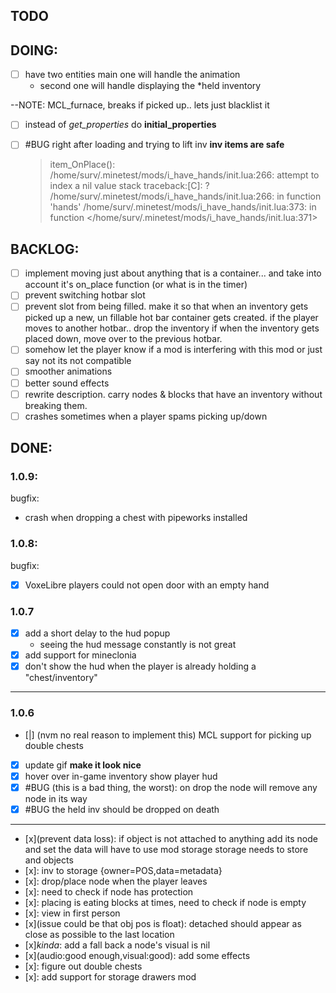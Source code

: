 ## TODO

## DOING:

- [ ] have two entities main one will handle the animation
  - second one will handle displaying the *held inventory

--NOTE: MCL_furnace, breaks if picked up.. lets just blacklist it

- [ ] instead of _get_properties_ do **initial_properties**
- [ ] #BUG right after loading and trying to lift inv **inv items are safe**

  > item_OnPlace(): /home/surv/.minetest/mods/i_have_hands/init.lua:266: attempt to index a nil value
  > stack traceback:[C]: ?
  > /home/surv/.minetest/mods/i_have_hands/init.lua:266: in function 'hands'
  > /home/surv/.minetest/mods/i_have_hands/init.lua:373: in function </home/surv/.minetest/mods/i_have_hands/init.lua:371>

## BACKLOG:

- [ ] implement moving just about anything that is a container... and
      take into account it's on_place function (or what is in the timer)
- [ ] prevent switching hotbar slot
- [ ] prevent slot from being filled.
      make it so that when an inventory gets picked up a new, un fillable hot bar container gets created.
      if the player moves to another hotbar.. drop the inventory
      if when the inventory gets placed down, move over to the previous hotbar.
- [ ] somehow let the player know if a mod is interfering with this mod or just say not its not compatible
- [ ] smoother animations
- [ ] better sound effects
- [ ] rewrite description. carry nodes & blocks that have an inventory without breaking them.
- [ ] crashes sometimes when a player spams picking up/down

## DONE:

### 1.0.9:

bugfix:

- crash when dropping a chest with pipeworks installed

### 1.0.8:

bugfix:

- [x] VoxeLibre players could not open door with an empty hand

### 1.0.7

- [x] add a short delay to the hud popup
  - seeing the hud message constantly is not great
- [x] add support for mineclonia
- [x] don't show the hud when the player is already holding a "chest/inventory"

---

### 1.0.6

- [|] (nvm no real reason to implement this) MCL support for picking up double chests
- [x] update gif **make it look nice**
- [x] hover over in-game inventory show player hud
- [x] #BUG (this is a bad thing, the worst): on drop the node will remove any node in its way
- [x] #BUG the held inv should be dropped on death

---

- [x](prevent data loss): if object is not attached to anything add
  its node and set the data will have to use mod storage storage
  needs to store and objects
- [x]: inv to storage {owner=POS,data=metadata}
- [x]: drop/place node when the player leaves
- [x]: need to check if node has protection
- [x]: placing is eating blocks at times, need to check if node is empty
- [x]: view in first person
- [x](issue could be that obj pos is float): detached should appear as
  close as possible to the last location
- [x]_kinda_: add a fall back a node's visual is nil
- [x](audio:good enough,visual:good): add some effects
- [x]: figure out double chests
- [x]: add support for storage drawers mod
